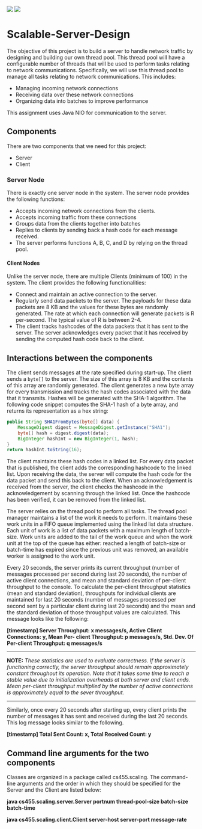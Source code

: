![](https://www.code-inspector.com/project/12395/score/svg?branch=master)
![](https://www.code-inspector.com/project/12395/status/svg?branch=master)

# Scalable-Server-Design

The objective of this project is to build a server to handle network traffic by designing and
building our own thread pool. This thread pool will have a configurable number of threads that will be
used to perform tasks relating to network communications. Specifically, we will use this thread pool to
manage all tasks relating to network communications. This includes:

* Managing incoming network connections
* Receiving data over these network connections
* Organizing data into batches to improve performance

This assignment uses Java NIO for communication to the server.

## Components
There are two components that we need for this project: 
* Server
* Client

### Server Node
There is exactly one server node in the system. The server node provides the following functions:
* Accepts incoming network connections from the clients.
* Accepts incoming traffic from these connections
* Groups data from the clients together into batches
* Replies to clients by sending back a hash code for each message received.
* The server performs functions A, B, C, and D by relying on the thread pool.

#### Client Nodes
Unlike the server node, there are multiple Clients (minimum of 100) in the system. 
The client provides the following functionalities:
* Connect and maintain an active connection to the server.
* Regularly send data packets to the server. The payloads for these data packets are 8 KB and
the values for these bytes are randomly generated. The rate at which each connection will
generate packets is R per-second. The typical value of R is between 2-4.
* The client tracks hashcodes of the data packets that it has sent to the server. The server
acknowledges every packet that it has received by sending the computed hash code back to
the client.

## Interactions between the components
The client sends messages at the rate specified during start-up. The client sends a `byte[]`
to the server. The size of this array is 8 KB and the contents of this array are randomly generated. The
client generates a new byte array for every transmission and tracks the hash codes associated with
the data that it transmits. Hashes will be generated with the SHA-1 algorithm. The following code
snippet computes the SHA-1 hash of a byte array, and returns its representation as a hex string:
```java
public String SHA1FromBytes(byte[] data) {
    MessageDigest digest = MessageDigest.getInstance("SHA1");
    byte[] hash = digest.digest(data);
    BigInteger hashInt = new BigInteger(1, hash);
}
return hashInt.toString(16);
```

The client maintains these hash codes in a linked list. For every data packet that is published, the client
adds the corresponding hashcode to the linked list. Upon receiving the data, the server will compute the
hash code for the data packet and send this back to the client. When an acknowledgement is received
from the server, the client checks the hashcode in the acknowledgement by scanning through the linked
list. Once the hashcode has been verified, it can be removed from the linked list.

The server relies on the thread pool to perform all tasks. 
The thread pool manager maintains a list of the work it needs to perform. It maintains these
work units in a FIFO queue implemented using the linked list data structure. Each unit of work is a list
of data packets with a maximum length of batch-size. Work units are added to the tail of the work
queue and when the work unit at the top of the queue has either: reached a length of batch-size
or batch-time has expired since the previous unit was removed, an available worker is assigned to
the work unit.

Every 20 seconds, the server prints its current throughput (number of messages processed per
second during last 20 seconds), the number of active client connections, and mean and standard
deviation of per-client throughput to the console. To calculate the per-client throughput statistics
(mean and standard deviation), throughputs for individual clients are maintained for last 20
seconds (number of messages processed per second sent by a particular client during last 20 seconds)
and the mean and the standard deviation of those throughput values are calculated. This message looks like the
 following:
 
**[timestamp] Server Throughput: x messages/s, Active Client Connections: y, Mean Per-
client Throughput: p messages/s, Std. Dev. Of Per-client Throughput: q messages/s**

***
**NOTE:**
*These statistics are used to evaluate correctness.
If the server is functioning correctly, the server throughput
should remain approximately constant throughout its operation. Note that it takes some time to
reach a stable value due to initialization overheads at both server and client ends. Mean per-client
throughput multiplied by the number of active connections is approximately equal to the sever
throughput.*
***

Similarly, once every 20 seconds after starting up, every client prints the number of messages it
has sent and received during the last 20 seconds. This log message looks similar to the following.

**[timestamp] Total Sent Count: x, Total Received Count: y**

## Command line arguments for the two components
Classes are organized in a package called cs455.scaling. The command-line arguments
and the order in which they should be specified for the Server and the Client are listed below:

**java cs455.scaling.server.Server portnum thread-pool-size batch-size batch-time**

**java cs455.scaling.client.Client server-host server-port message-rate**